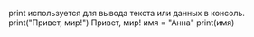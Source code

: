 print используется для вывода текста или данных в консоль.
print("Привет, мир!")
Привет, мир!
имя = "Анна"
print(имя)
